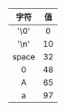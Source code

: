 |     字符    |    值    |
:-:|:-:    
'\0'|0        
'\n'|10       
space|32       
0|48       
A|65       
a|97       
